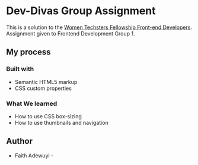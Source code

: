 # Dev-Divas Group Assignment

This is a solution to the [Women Techsters Fellowship Front-end Developers](https://www.womentechsters.org). Assignment given to Frontend Development Group 1. 




## My process

### Built with

- Semantic HTML5 markup
- CSS custom properties



### What We learned

- How to use CSS box-sizing
- How to use thumbnails and navigation

## Author

- Faith Adewuyi - 
